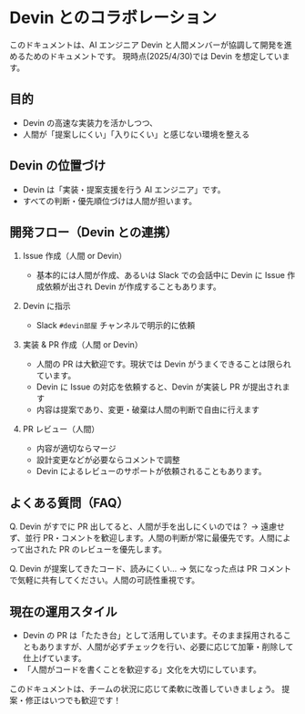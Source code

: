 # Devin とのコラボレーション

このドキュメントは、AI エンジニア Devin と人間メンバーが協調して開発を進めるためのドキュメントです。
現時点(2025/4/30)では Devin を想定しています。

## 目的

- Devin の高速な実装力を活かしつつ、
- 人間が「提案しにくい」「入りにくい」と感じない環境を整える

## Devin の位置づけ

- Devin は「実装・提案支援を行う AI エンジニア」です。
- すべての判断・優先順位づけは人間が担います。

## 開発フロー（Devin との連携）

1. Issue 作成（人間 or Devin）

   - 基本的には人間が作成、あるいは Slack での会話中に Devin に Issue 作成依頼が出され Devin が作成することもあります。

2. Devin に指示

   - Slack `#devin部屋` チャンネルで明示的に依頼

3. 実装 & PR 作成（人間 or Devin）

   - 人間の PR は大歓迎です。現状では Devin がうまくできることは限られています。
   - Devin に Issue の対応を依頼すると、Devin が実装し PR が提出されます
   - 内容は提案であり、変更・破棄は人間の判断で自由に行えます

4. PR レビュー（人間）

   - 内容が適切ならマージ
   - 設計変更などが必要ならコメントで調整
   - Devin によるレビューのサポートが依頼されることもあります。

## よくある質問（FAQ）

Q. Devin がすでに PR 出してると、人間が手を出しにくいのでは？
→ 遠慮せず、並行 PR・コメントを歓迎します。人間の判断が常に最優先です。人間によって出された PR のレビューを優先します。

Q. Devin が提案してきたコード、読みにくい…
→ 気になった点は PR コメントで気軽に共有してください。人間の可読性重視です。

## 現在の運用スタイル

- Devin の PR は「たたき台」として活用しています。そのまま採用されることもありますが、人間が必ずチェックを行い、必要に応じて加筆・削除して仕上げています。
- 「人間がコードを書くことを歓迎する」文化を大切にしています。

このドキュメントは、チームの状況に応じて柔軟に改善していきましょう。
提案・修正はいつでも歓迎です！

